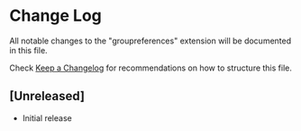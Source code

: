 # Change Log

All notable changes to the "groupreferences" extension will be documented in this file.

Check [Keep a Changelog](http://keepachangelog.com/) for recommendations on how to structure this file.

## [Unreleased]

- Initial release